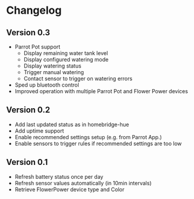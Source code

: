 # Changelog

## Version 0.3

* Parrot Pot support
  * Display remaining water tank level
  * Display configured watering mode
  * Display watering status
  * Trigger manual watering
  * Contact sensor to trigger on watering errors
* Sped up bluetooth control
* Improved operation with multiple Parrot Pot and Flower Power devices

## Version 0.2

* Add last updated status as in homebridge-hue
* Add uptime support
* Enable recommended settings setup (e.g. from Parrot App.)
* Enable sensors to trigger rules if recommended settings are too low

## Version 0.1

* Refresh battery status once per day
* Refresh sensor values automatically (in 10min intervals)
* Retrieve FlowerPower device type and Color
